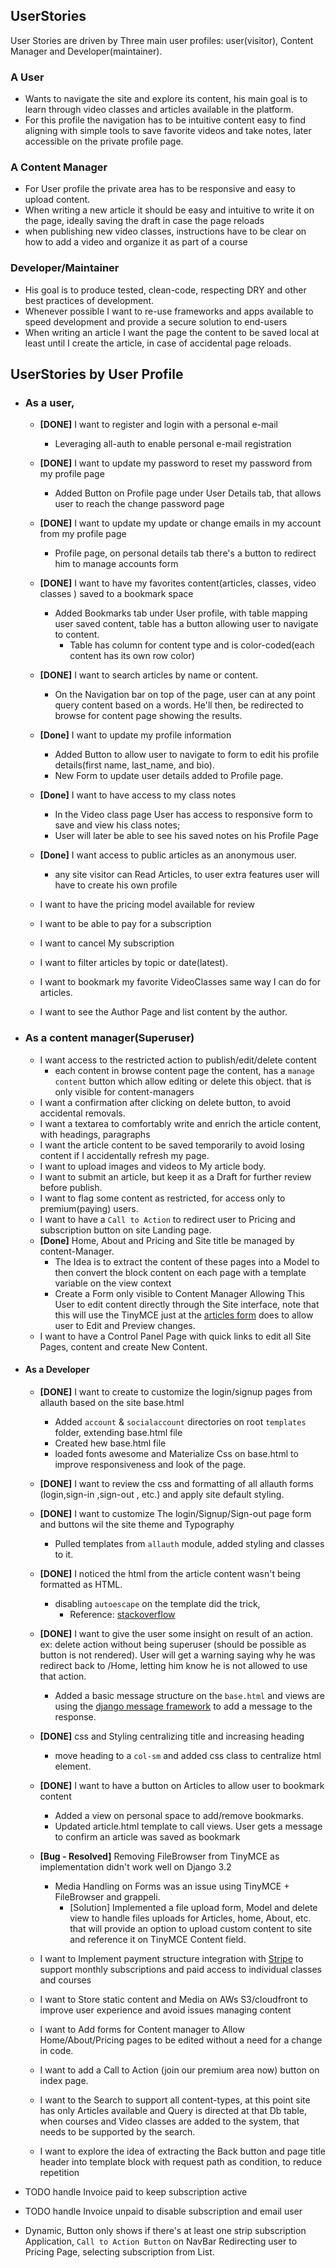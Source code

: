 UserStories
---

User Stories are driven by Three main user profiles: user(visitor), Content Manager and Developer(maintainer).

### A User

* Wants to navigate the site and explore its content, his main goal is to learn through video classes and articles
  available in the platform.
* For this profile the navigation has to be intuitive content easy to find aligning with simple tools to save favorite
  videos and take notes, later accessible on the private profile page.

### A Content Manager

* For User profile the private area has to be responsive and easy to upload content.
* When writing a new article it should be easy and intuitive to write it on the page, ideally saving the draft in case
  the page reloads
* when publishing new video classes, instructions have to be clear on how to add a video and organize it as part of a
  course

### Developer/Maintainer

* His goal is to produce tested, clean-code, respecting DRY and other best practices of development.
* Whenever possible I want to re-use frameworks and apps available to speed development and provide a secure solution to
  end-users
* When writing an article I want the page the content to be saved local at least until I create the article, in case of
  accidental page reloads.

## UserStories by User Profile

- ### As a user,

    - **[DONE]** I want to register and login with a personal e-mail
        - Leveraging all-auth to enable personal e-mail registration
    - **[DONE]** I want to update my password to reset my password from my profile page
      - Added Button on Profile page under User Details tab, that allows user to reach the change password page
    - **[DONE]** I want to update my update or change emails in my account from my profile page
      - Profile page, on personal details tab there's a button to redirect him to manage accounts form
    - **[DONE]** I want to have my favorites content(articles, classes, video classes ) saved to a bookmark space
      - Added Bookmarks tab under User profile, with table mapping user saved content, table has a button allowing user to navigate to content. 
        - Table has column for content type and is color-coded(each content has its own row color)
    - **[DONE]** I want to search articles by name or content.
      - On the Navigation bar on top of the page, user can at any point query content based on a words. He'll then, be redirected to browse for content page showing the results.
    - **[Done]** I want to update my profile information
      - Added Button to allow user to navigate to form to edit his profile details(first name, last_name, and bio).
      - New Form to update user details added to Profile page.
    
    - **[Done]** I want to have access to my class notes
      - In the Video class page User has access to responsive form to save and view his class notes;
      - User will later be able to see his saved notes on his Profile Page
    - **[Done]** I want access to public articles as an anonymous user.
      - any site visitor can Read Articles, to user extra features user will have to create his own profile
    - I want to have the pricing model available for review 
    - I want to be able to pay for a subscription
    - I want to cancel My subscription
    
    - I want to filter articles by topic or date(latest).
    - I want to bookmark my favorite VideoClasses same way I can do for articles.
    - I want to see the Author Page and list content by the author.
    
    
- ### As a content manager(Superuser)

    - I want access to the restricted action to publish/edit/delete content 
      - each content in browse content page the content, has a `manage content` button which allow editing or delete this object. that is only visible for content-managers
    - I want a confirmation after clicking on delete button, to avoid accidental removals.
    - I want a textarea to comfortably write and enrich the article content, with headings, paragraphs
    - I want the article content to be saved temporarily to avoid losing content if I accidentally refresh my page.
    - I want to upload images and videos to My article body.
    - I want to submit an article, but keep it as a Draft for further review before publish.
    - I want to flag some content as restricted, for access only to premium(paying) users.
    - I want to have a `Call to Action` to redirect user to Pricing and subscription button on site Landing page.
    - **[Done]** Home, About and Pricing and Site title be managed by content-Manager. 
      - The Idea is to extract the content of these pages into a Model to then convert the block content on each page with a template variable on the view context
      - Create a Form only visible to Content Manager Allowing This User to edit content directly through the Site interface, note that this will use the TinyMCE just at the [articles form](articles/forms.py) does to allow user to Edit and Preview changes.
    - I want to have a Control Panel Page with quick links to edit all Site Pages, content and create New Content.

- #### As a Developer

  - **[DONE]** I want to create to customize the login/signup pages from allauth based on the site base.html
      - Added `account` & `socialaccount` directories on root `templates` folder, extending base.html file
      - Created hew base.html file
      - loaded fonts awesome and Materialize Css on base.html to improve responsiveness and look of the page.

  - **[DONE]** I want to review the css and formatting of all allauth forms (login,sign-in ,sign-out , etc.) and apply site default styling.
  - **[DONE]** I want to customize The login/Signup/Sign-out page form and buttons wil the site theme and Typography
    - Pulled templates from `allauth` module, added styling and classes to it.
  - **[DONE]** I noticed the html from the article content wasn't being formatted as HTML.
      - disabling `autoescape` on the template did the trick,
          - Reference: [stackoverflow](https://stackoverflow.com/questions/19357462/django-passing-html-string-to-template)

  - **[DONE]** I want to give the user some insight on result of an action. ex: delete action without being superuser (should be
    possible as button is not rendered). User will get a warning saying why he was redirect back to /Home, letting him
    know he is not allowed to use that action.
      - Added a basic message structure on the `base.html` and views are using
        the [django message framework](https://docs.djangoproject.com/en/3.2/ref/contrib/messages/) to add a message to
        the response.
  - **[DONE]** css and Styling centralizing title and increasing heading
    - move heading to a `col-sm` and added css class to centralize html element.
  - **[DONE]** I want to have a button on Articles to allow user to bookmark content
    - Added a view on personal space to add/remove bookmarks.
    - Updated article.html template to call views. User gets a message to confirm an article was saved as bookmark
  - **[Bug - Resolved]** Removing FileBrowser from TinyMCE as implementation didn't work well on Django 3.2
    - Media Handling on Forms was an issue using TinyMCE + FileBrowser and grappeli. 
      - [Solution] Implemented a file upload form, Model and delete view to handle files uploads for Articles, home, About, etc. that will provide an option to upload custom content to site and reference it on TinyMCE Content field.

  - I want to Implement payment structure integration with [Stripe](https://stripe.com/) to support monthly subscriptions and paid access to individual classes and courses
  - I want to Store static content and Media on AWs S3/cloudfront to improve user experience and avoid issues managing content
  - I want to Add forms for Content manager to Allow Home/About/Pricing pages to be edited without a need for a change in code.
  - I want to add a Call to Action (join our premium area now) button on index page.
  - I want to the Search to support all content-types, at this point site has only Articles available and Query is directed at that Db table, when courses and Video classes are added to the system, that needs to be supported by the search.
  - I want to explore the idea of extracting the Back button and page title header into template block with request path as condition, to reduce repetition


- TODO handle Invoice paid to keep subscription active
- TODO handle Invoice unpaid to disable subscription and email user
- Dynamic, Button only shows if there's at least one strip subscription Application, `Call to Action Button` on NavBar Redirecting user to Pricing Page, selecting subscription from List.